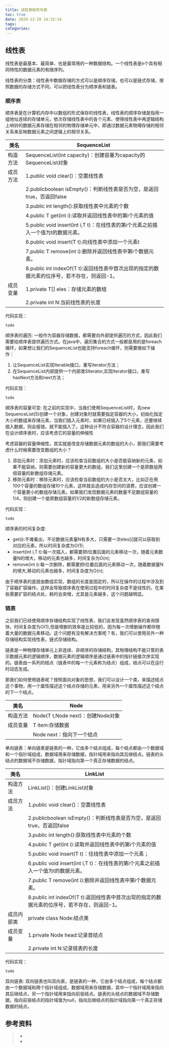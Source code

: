 ```yaml
---
title: 线性表和符号表
toc: true
date: 2020-12-20 14:33:14
tags:
categories:
---
```



## 线性表
线性表是最基本、最简单、也是最常用的一种数据结构。一个线性表是n个具有相同特性的数据元素的有限序列。

线性表的分类：线性表中数据存储的方式可以是顺序存储，也可以是链式存储，按照数据的存储方式不同，可以把线性表分为顺序表和链表。

### 顺序表
顺序表是在计算机内存中以数组的形式保存的线性表，线性表的顺序存储是指用一组地址连续的存储单元，依次存储线性表中的各个元素、使得线性表中再逻辑结构上响铃的数据元素存储在相邻的物理存储单元中，即通过数据元素物理存储的相邻关系来反映数据元素之间逻辑上的相邻关系。

类名 | SequenceList
-- | --
构造方法 | SequenceList(int capacity)：创建容量为capacity的SequenceList对象
成员方法    | 1.public void clear()：空置线性表
            | 2.publicboolean isEmpty()：判断线性表是否为空，是返回true，否返回false
        | 3.public int length():获取线性表中元素的个数
        | 4.public T get(int i):读取并返回线性表中的第i个元素的值
        | 5.public void insert(int i,T t)：在线性表的第i个元素之前插入一个值为t的数据元素。
        | 6.public void insert(T t):向线性表中添加一个元素t
        | 7.public T remove(int i):删除并返回线性表中第i个数据元素。
        | 8.public int indexOf(T t):返回线性表中首次出现的指定的数据元素的位序号，若不存在，则返回-1。
成员变量 | 1.private T[] eles：存储元素的数组
        | 2.private int N:当前线性表的长度

代码实现：
```
todo
```

顺序表的遍历: 一般作为容器存储数据，都需要向外部提供遍历的方式，因此我们需要给顺序表提供遍历方式。在java中，遍历集合的方式一般都是用的是foreach循环，如果想让我们的SequenceList也能支持foreach循环，则需要做如下操作：
1. 让SequenceList实现Iterable接口，重写iterator方法；
2. 在SequenceList内部提供一个内部类SIterator,实现Iterator接口，重写hasNext方法和next方法；

代码实现：
```
todo
```

顺序表的容量可变: 在之前的实现中，当我们使用SequenceList时，先new SequenceList(5)创建一个对象，创建对象时就需要指定容器的大小，初始化指定大小的数组来存储元素，当我们插入元素时，如果已经插入了5个元素，还要继续插入数据，则会报错，就不能插入了。这种设计不符合容器的设计理念，因此我们在设计顺序表时，应该考虑它的容量的伸缩性

考虑容器的容量伸缩性，其实就是改变存储数据元素的数组的大小，那我们需要考虑什么时候需要改变数组的大小？
1. 添加元素时：添加元素时，应该检查当前数组的大小是否能容纳新的元素，如果不能容纳，则需要创建新的容量更大的数组，我们这里创建一个是原数组两倍容量的新数组存储元素。
2. 移除元素时：移除元素时，应该检查当前数组的大小是否太大，比如正在用100个容量的数组存储10个元素，这样就会造成内存空间的浪费，应该创建一个容量更小的数组存储元素。如果我们发现数据元素的数量不足数组容量的1/4，则创建一个是原数组容量的1/2的新数组存储元素。

代码实现：
```
todo
```

顺序表的时间复杂度:
- get(i):不难看出，不论数据元素量N有多大，只需要一次eles[i]就可以获取到对应的元素，所以时间复杂度为O(1);
- insert(int i,T t):每一次插入，都需要把i位置后面的元素移动一次，随着元素数量N的增大，移动的元素也越多，时间复杂为O(n);
- remove(int i):每一次删除，都需要把i位置后面的元素移动一次，随着数据量N的增大,移动的元素也越多，时间复杂度为O(n);

由于顺序表的底层由数组实现，数组的长度是固定的，所以在操作的过程中涉及到了容器扩容操作。这样会导致顺序表在使用过程中的时间复杂度不是线性的，在某些需要扩容的结点处，耗时会突增，尤其是元素越多，这个问题越明显。

### 链表
之前我们已经使用顺序存储结构实现了线性表，我们会发现虽然顺序表的查询很快，时间复杂度为O(1),但是增删的效率是比较低的，因为每一次增删操作都伴随着大量的数据元素移动。这个问题有没有解决方案呢？有，我们可以使用另外一种存储结构实现线性表，链式存储结构。

链表是一种物理存储单元上非连续、非顺序的存储结构，其物理结构不能只管的表示数据元素的逻辑顺序，数据元素的逻辑顺序是通过链表中的指针链接次序实现的。链表由一系列的结点（链表中的每一个元素称为结点）组成，结点可以在运行时动态生成。

那我们如何使用链表呢？按照面向对象的思想，我们可以设计一个类，来描述结点这个事物，用一个属性描述这个结点存储的元素，用来另外一个属性描述这个结点的下一个结点。

类名 | Node
-- | --
构造方法 | Node(T t,Node next)：创建Node对象
成员变量 | T item:存储数据
        | Node next：指向下一个结点

单向链表：单向链表是链表的一种，它由多个结点组成，每个结点都由一个数据域和一个指针域组成，数据域用来存储数据，指针域用来指向其后继结点。链表的头结点的数据域不存储数据，指针域指向第一个真正存储数据的结点。

类名 | LinkList
-- | --
构造方法 | LinkList()：创建LinkList对象
成员方法 | 1.public void clear()：空置线性表
        | 2.publicboolean isEmpty()：判断线性表是否为空，是返回true，否返回false
        | 3.public int length():获取线性表中元素的个数
        | 4.public T get(int i):读取并返回线性表中的第i个元素的值
        | 5.public void insert(T t)：往线性表中添加一个元素；
        | 6.public void insert(int i,T t)：在线性表的第i个元素之前插入一个值为t的数据元素。
        | 7.public T remove(int i):删除并返回线性表中第i个数据元素。
        | 8.public int indexOf(T t):返回线性表中首次出现的指定的数据元素的位序号，若不存在，则返回-1。
成员内部类 | private class Node:结点类
成员变量  |  1.private Node head:记录首结点
        | 2.private int N:记录链表的长度

代码实现：
```
todo
```

双向链表: 双向链表也叫双向表，是链表的一种，它由多个结点组成，每个结点都由一个数据域和两个指针域组成，数据域用来存储数据，其中一个指针域用来指向其后继结点，另一个指针域用来指向前驱结点。链表的头结点的数据域不存储数据，指向前驱结点的指针域值为null，指向后继结点的指针域指向第一个真正存储数据的结点。


## 参考资料
> - []()
> - []()
